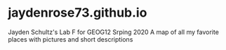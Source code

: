 # jaydenrose73.github.io
Jayden Schultz's Lab F for GEOG12 Srping 2020
A map of all my favorite places with pictures and short descriptions
